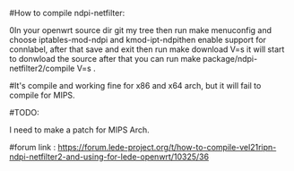 #How to compile ndpi-netfilter:

0In your openwrt source dir git my tree then run make menuconfig and choose iptables-mod-ndpi and kmod-ipt-ndpithen enable support for connlabel, after that save and exit then run make download V=s it will start to donwload the source after that you can run
make package/ndpi-netfilter2/compile V=s .

#It's compile and working fine for x86 and x64 arch, but it will fail to compile for MIPS.

#TODO:

I need to make a patch for MIPS Arch.

#forum link : https://forum.lede-project.org/t/how-to-compile-vel21ripn-ndpi-netfilter2-and-using-for-lede-openwrt/10325/36
